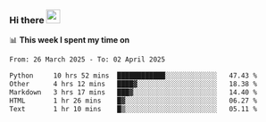 ### Hi there <a href="https://www.gautamkrishnar.com/"><img src="https://media.giphy.com/media/hvRJCLFzcasrR4ia7z/giphy.gif" width="25px"></a>

📊 **This week I spent my time on**

<!--START_SECTION:waka-->

```txt
From: 26 March 2025 - To: 02 April 2025

Python     10 hrs 52 mins  ████████████░░░░░░░░░░░░░   47.43 %
Other      4 hrs 12 mins   ████▓░░░░░░░░░░░░░░░░░░░░   18.38 %
Markdown   3 hrs 17 mins   ███▓░░░░░░░░░░░░░░░░░░░░░   14.40 %
HTML       1 hr 26 mins    █▓░░░░░░░░░░░░░░░░░░░░░░░   06.27 %
Text       1 hr 10 mins    █▒░░░░░░░░░░░░░░░░░░░░░░░   05.11 %
```

<!--END_SECTION:waka-->
